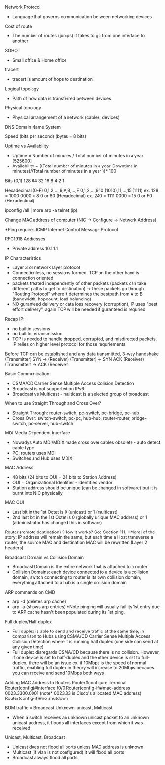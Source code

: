 Network Protocol
- Language that governs communication between networking devices

Cost of route
- The number of routes (jumps) it takes to go from one interface to another

SOHO 
- Small office & Home office

tracert 
- tracert is amount of hops to destination

Logical topology
- Path of how data is transferred between devices

Physical topology
- Physical arrangement of a network (cables, devices)

DNS Domain Name System

Speed (bits per second)
(bytes = 8 bits)

Uptime vs Availability
- Uptime = Number of minutes / Total number of minutes in a year [525600]
- Availability = ((Total number of minutes in a year-Downtime in minutes)/(Total number of minutes in a year ))* 100


Bits (0,1)
128 64 32 16 8 4 2 1

Hexadecimal (0-F)
0,1,2,...,9,A,B,...,F
0,1,2,...,9,10 (1010),11,...,15 (1111)
ex. 128 = 1000 0000 = 8 0 or 80 (Hexadecimal)
ex. 240 = 1111 0000 = 15 0 or F0 (Hexadecimal)

ipconfig /all | more
arp -a
telnet (ip)

Change MAC address of computer (NIC -> Configure -> Network Address)

*Ping requires ICMP Internet Control Message Protocol

RFC1918 Addresses
- Private address 10.1.1.1

IP Characteristics
- Layer 3 or network layer protocol
- Connectionless, no sessions formed. TCP on the other hand is connection oriented
- packets treated independently of other packets (packets can take different paths to get to destination)
	-> these packets go through "Routing Protocol" where it determines the bestpath from A to B (bandwidth, hopcount, load balancing)
- NO guranteed delivery or data loss recovery (corruption), IP uses "best effort delivery", again TCP will be needed if guranteed is requried

Recap IP:
- no builtin sessions
- no builtin retransmission
- TCP is needed to handle dropped, corrupted, and misdirected packets. IP relies on higher level protocol for those requriements

Before TCP can be established and any data transmitted, 3-way handshake
(Transmitter) SYN -> (Receiver)
(Transmitter) <- SYN ACK (Receiver)
(Transmitter) -> ACK (Receiver)


Basic Communication:
- CSMA/CD Carrier Sense Multiple Access Colision Detection
- Broadcast is not supported on IPv6
- Broadcast vs Multicast - multicast is a selected group of broadcast



When to use Straight Through and Cross Over?
- Straight Through: router-switch, pc-switch, pc-bridge, pc-hub
- Cross Over: switch-switch, pc-pc, hub-hub, router-router, bridge-switch, pc-server, hub-switch

MDI Media Dependent Interface
- Nowadys Auto MDI/MDIX made cross over cables obsolete - auto detect cable type
- PC, routers uses MDI
- Switches and Hub uses MDIX

MAC Address
- 48 bits (24 bits to OUI + 24 bits to Station Address)
- OUI = Organizational Identifier - identifies vendor
- Station address should be unique (can be changed in software) but it is burnt into NIC physically

MAC OUI 
- Last bit in the 1st Octet is 0 (unicast) or 1 (multicast)
- 2nd last bit in the 1st Octet is 0 (globally unique MAC address) or 1 (administrator has changed this in software)





Router (remote destination)
?How it works?
See Section 111.
*Moral of the story: IP address will remain the same, but each time a Host transverse a router, the source MAC and destination MAC will be rewritten (Layer 2 headers)

Broadcast Domain vs Collision Domain
- Broadcast Domain is the entire network that is attached to a router
- Collision Domains: each device connected to a device is a collision domain, switch connecting to router is its own collision domain, everything attached to a hub is a single collision domain

ARP commands on CMD
- arp -d (deletes arp cache)
- arp -a (shows arp entries)
*Note pinging will usually fail its 1st entry due to ARP cache hasn't been populated during its 1st ping.

Full duplex/Half duplex
- Full duplex is able to send and receive traffic at the same time, in comparison to Hubs using CSMA/CD Carrier Sense Multiple Access Collision Detection where it is running half duplex (one side can send at any given time)
- Full duplex disregards CSMA/CD because there is no collision. However, if one device is set to half-duplex and the other device is set to full-duplex, there will be an issue
ex. if 10Mbps is the speed of normal traffic, enabling full duplex in theory will increase to 20Mbps becaues you can receive and send 10Mbps both ways

Adding MAC Address to Routers
Router#configure Terminal
Router(config)#interface f0/0
Router(config-if)#mac-address 0023.3300.0001 (note* 0023.33 is Cisco's allocated MAC address)
Router(config-if)#no shutdown

BUM traffic = Broadcast Unknown-unicast, Multicast
- When a switch receives an unknown unicast packet to an unknown unicast address, it floods all interfaces except from which it was received

Unicast, Multicast, Broadcast
- Unicast does not flood all ports unless MAC address is unknown
- Multicast (if vlan is not configured) it will flood all ports
- Broadcast always flood all ports
